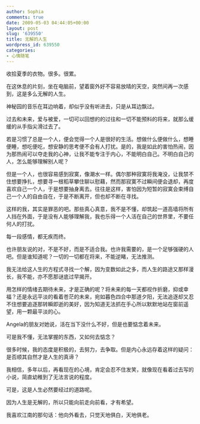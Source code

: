 ```yaml
---
author: Sophia
comments: true
date: 2009-05-03 04:44:05+00:00
layout: post
slug: '639550'
title: 无解的人生
wordpress_id: 639550
categories:
- 心情随笔
---
```


收拾夏季的衣物。很多。很累。

 

在这休息的片刻，坐在电脑前，望着窗外好不容易放晴的天空，突然间再一次感到，这是多么无解的人生。

 

神秘园的音乐在耳边响着，却似乎没有听进去，只是从耳边飘过。

 

过去和未来，爱与被爱，一切可以回想的的过往和一切不能预料的将来，就那么缓缓的从手指尖滑过去了。

 

若是习惯了总是一个人，便会觉得一个人是很好的生活。想做什么便做什么，想睡便睡，想吃便吃，想安静的思考便不会有人打扰。是的，我是如此的害怕热闹，因为那热闹可以夺走我的心神，让我不能专注于内心，不能明白自己。不明白自己的人，怎么能够理解别人呢？

 

但是一个人，也很容易感到寂寞，像潮水一样。偶尔那种寂寞将我淹没，让我禁不住想要挣扎，想要寻一根稻草攀住聊以慰藉，然而那寂寞不过瞬间便会退却，再度喜欢自己一个人，于是想要抽身离去。往往是这样，害怕因为短暂的寂寞会束缚自己一个人的自由自在，于是不断离开，但也却不断在寻找。

 

这样的我，其实是罪恶的吧。那些真心真意，我不是不懂，却筑起一道高墙将所有人挡在外面，于是没有人能够理解我，我也乐得一个人活在自己的世界里，不要任何人的打扰。

 

每一段感情，都无疾而终。

 

也许朋友说的对，不是不好，而是不适合我。也许我需要的，是一个足够强硬的人吧。但是谁知道呢？一切的一切都在将来，不能逆睹，无法推测。

 

我无法给这人生的方程式寻找一个解，因为变数如此之多，而人生的路途又那样漫长，我不能，亦不愿那谜底过早揭开。

 

用怎样的情绪去期待未来，才是正确的呢？将未来的每一天都视作折磨，抑或幸福？还是永远平淡的看着苍茫的未来，宛如暮色四合中那道夕阳，无法追逐却又忍不住想要追逐那转瞬即逝的美好，因为知道无法抓在手心所以默默地站在窗前遥望，用一颗最平淡的心。

 

Angela的朋友对她说，活在当下没什么不好，但是也要惦念着未来。

 

可是我不懂，无法掌握的东西，又如何去惦念？

 

很多时候，我的态度是积极的，去努力，去争取。但是内心永远存着这样的疑问：是否顺其自然才是人生的真谛？

 

我相信，多年以后，再看现在的心境，肯定会忍不住发笑，就像现在看着过去写的小说，简直幼稚到了无法言说的程度。

 

可是，这是人生必然要经过的道路呢。

 

因为人生是无解的，所以只能向前走向前看，才有希望。

 

我喜欢江南的那句话：他向外看去，只觉天地俱白，天地俱老。
